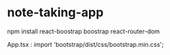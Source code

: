 # note-taking-app

npm install react-boostrap boostrap react-router-dom 

App.tsx : import 'bootstrap/dist/css/bootstrap.min.css';
